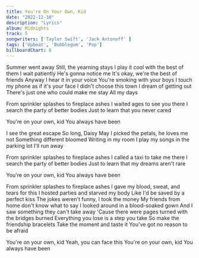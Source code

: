 ```yaml
---
title: You're On Your Own, Kid
date: "2022-12-10"
description: "Lyrics"
album: Midnights
track: 5
songwriters: ['Taylor Swift', 'Jack Antonoff' ]
tags: ['Upbeat', 'Bubblegum', 'Pop']
billboardChart: 8
---
```

<p className="verse-one">
Summer went away
Still, the yearning stays
I play it cool with the best of them
I wait patiently
He's gonna notice me
It's okay, we're the best of friends
Anyway
I hear it in your voice
You're smoking with your boys
I touch my phone as if it's your face
I didn't choose this town
I dream of getting out
There's just one who could make me stay
All my days
</p>
<p className="pre-chorus">
From sprinkler splashes to fireplace ashes
I waited ages to see you there
I search the party of better bodies
Just to learn that you never cared
</p>
<p className="chorus">
You're on your own, kid
You always have been
</p>
<p className="verse-two">
I see the great escape
So long, Daisy May
I picked the petals, he loves me not
Something different bloomed
Writing in my room
I play my songs in the parking lot
I'll run away
</p>
<p className="pre-chorus">
From sprinkler splashes to fireplace ashes
I called a taxi to take me there
I search the party of better bodies
Just to learn that my dreams aren't rare
</p>
<p className="chorus">
You're on your own, kid
You always have been
</p>
<p className="bridge">
From sprinkler splashes to fireplace ashes
I gave my blood, sweat, and tears for this
I hosted parties and starved my body
Like I'd be saved by a perfect kiss
The jokes weren't funny, I took the money
My friends from home don't know what to say
I looked around in a blood-soaked gown
And I saw something they can't take away
'Cause there were pages turned with the bridges burned
Everything you lose is a step you take
So make the friendship bracelets
Take the moment and taste it
You've got no reason to be afraid
</p>
<p className="chorus">
You're on your own, kid
Yeah, you can face this
You're on your own, kid
You always have been
</p>
